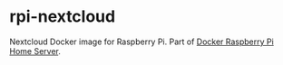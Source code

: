 # rpi-nextcloud

Nextcloud Docker image for Raspberry Pi. Part of [Docker Raspberry Pi Home Server](https://github.com/bingen/rpi_docker_home_server).
